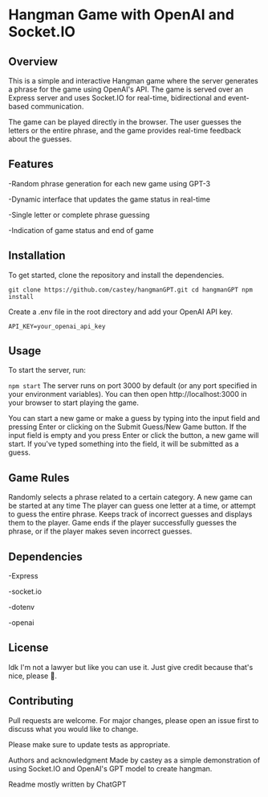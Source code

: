 # Hangman Game with OpenAI and Socket.IO
## Overview
This is a simple and interactive Hangman game where the server generates a phrase for the game using OpenAI's API. The game is served over an Express server and uses Socket.IO for real-time, bidirectional and event-based communication.

The game can be played directly in the browser. The user guesses the letters or the entire phrase, and the game provides real-time feedback about the guesses.

## Features
-Random phrase generation for each new game using GPT-3

-Dynamic interface that updates the game status in real-time

-Single letter or complete phrase guessing

-Indication of game status and end of game

## Installation
To get started, clone the repository and install the dependencies.

`git clone https://github.com/castey/hangmanGPT.git
cd hangmanGPT
npm install`

Create a .env file in the root directory and add your OpenAI API key.

`API_KEY=your_openai_api_key`

## Usage
To start the server, run:

`npm start`
The server runs on port 3000 by default (or any port specified in your environment variables). You can then open http://localhost:3000 in your browser to start playing the game.

You can start a new game or make a guess by typing into the input field and pressing Enter or clicking on the Submit Guess/New Game button. If the input field is empty and you press Enter or click the button, a new game will start. If you've typed something into the field, it will be submitted as a guess.

## Game Rules
Randomly selects a phrase related to a certain category.
A new game can be started at any time
The player can guess one letter at a time, or attempt to guess the entire phrase.
Keeps track of incorrect guesses and displays them to the player.
Game ends if the player successfully guesses the phrase, or if the player makes seven incorrect guesses.

## Dependencies
-Express

-socket.io

-dotenv

-openai

## License
Idk I'm not a lawyer but like you can use it. Just give credit because that's nice, please 🥹.

## Contributing
Pull requests are welcome. For major changes, please open an issue first to discuss what you would like to change.

Please make sure to update tests as appropriate.

Authors and acknowledgment
Made by castey as a simple demonstration of using Socket.IO and OpenAI's GPT model to create hangman.

Readme mostly written by ChatGPT